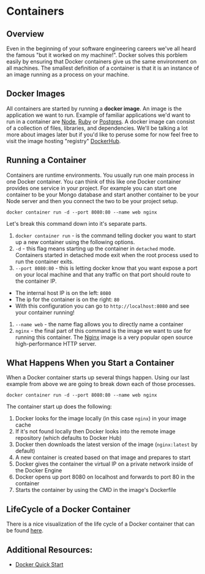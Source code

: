 # Containers


## Overview
Even in the beginning of your software engineering careers we've all heard the famous "but it worked on my machine!". Docker solves this porblem easily by ensuring that Docker containers give us the same environment on all machines. The smallest definition of a container is that it is an instance of an image running as a process on your machine. 

## Docker Images
All containers are started by running a **docker image**. An image is the application we want to run. Example of familiar applications we'd want to run in a container are [Node][node], [Ruby][ruby] or [Postgres][postgres-docker]. A docker image can consist of a collection of files, libraries, and dependencies. We'll be talking a lot more about images later but if you'd like to peruse some for now feel free to visit the image hosting "registry" [DockerHub][dockerhub]. 

[postgres-docker]: https://hub.docker.com/_/postgres
[ruby]: https://hub.docker.com/_/ruby
[node]: https://hub.docker.com/_/node
[dockerhub]: https://hub.docker.com/

## Running a Container
Containers are runtime environments. You usually run one main process in one Docker container. You can think of this like one Docker container provides one service in your project. For example you can start one container to be your Mongo database and start another container to be your Node server and then you connect the two to be your project setup. 


```ssh
docker container run -d --port 8080:80 --name web nginx
```

Let's break this command down into it's separate parts. 
1. `docker container run` - is the command telling docker you want to start up a new container using the following options.
1. `-d` - this flag means starting up the container in `detached` mode. Containers started in detached mode exit when the root process used to run the container exits.
1. `--port 8080:80` - this is letting docker know that you want expose a port on your local machine and that any traffic on that port should route to the container IP. 
  - The internal host IP is on the left: `8080`  
  - The ip for the container is on the right: `80`
  - With this configuration you can go to `http://localhost:8080` and see your container running!
1. `--name web` - the name flag allows you to directly name a container
1. `nginx` - the final part of this command is the image we want to use for running this container. The [Nginx][nginx] image is a very popular open source high-performance HTTP server.  


[nginx]: https://hub.docker.com/_/nginx

## What Happens When you Start a Container
When a Docker container starts up several things happen. Using our last example from above we are going to break down each of those processes.

```ssh
docker container run -d --port 8080:80 --name web nginx
```

The container start up does the following: 
1. Docker looks for the image locally (in this case `nginx`) in your image cache
2. If it's not found locally then Docker looks into the remote image repository (which defaults to Docker Hub)
3. Docker then downloads the latest version of the image (`nginx:latest` by default)
4. A new container is created based on that image and prepares to
start
5. Docker gives the container the  virtual IP on a private network inside of the Docker Engine
6. Docker opens up port 8080 on localhost and forwards to port 80 in the container
7. Starts the container by using the CMD in the image's Dockerfile

## LifeCycle of a Docker Container
There is a nice visualization of the life cycle of a Docker container that can be found [here][lifecyle].


[lifecyle]: https://medium.com/@nagarwal/lifecycle-of-docker-container-d2da9f85959
## Additional Resources:
- [Docker Quick Start](https://medium.freecodecamp.org/docker-quick-start-video-tutorials-1dfc575522a0)

